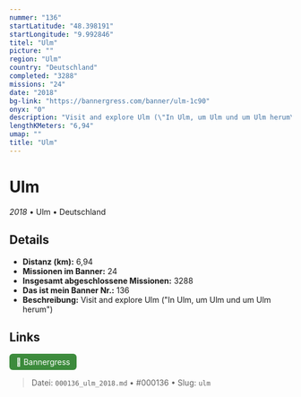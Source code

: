 ```yaml
---
nummer: "136"
startLatitude: "48.398191"
startLongitude: "9.992846"
titel: "Ulm"
picture: ""
region: "Ulm"
country: "Deutschland"
completed: "3288"
missions: "24"
date: "2018"
bg-link: "https://bannergress.com/banner/ulm-1c90"
onyx: "0"
description: "Visit and explore Ulm (\"In Ulm, um Ulm und um Ulm herum\")"
lengthKMeters: "6,94"
umap: ""
title: "Ulm"
---
```

# Ulm

*2018* • Ulm • Deutschland



## Details
- **Distanz (km):** 6,94
- **Missionen im Banner:** 24
- **Insgesamt abgeschlossene Missionen:** 3288
- **Das ist mein Banner Nr.:** 136
- **Beschreibung:** Visit and explore Ulm ("In Ulm, um Ulm und um Ulm herum")


## Links
<div style="margin-top: 0.5em;">
<a href="https://bannergress.com/banner/ulm-1c90" target="_blank" style="display:inline-block;margin-right:8px;padding:6px 12px;background-color:#3c8b3c;color:white;text-decoration:none;border-radius:6px;">🔗 Bannergress</a>

</div>


> Datei: `000136_ulm_2018.md` • #000136 • Slug: `ulm`
